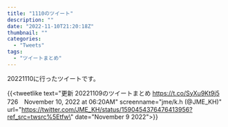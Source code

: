 ```yaml
---
title: "1110のツイート"
description: ""
date: "2022-11-10T21:20:18Z"
thumbnail: ""
categories:
  - "Tweets"
tags:
  - "ツイートまとめ"
---
```

20221110に行ったツイートです。
<!--more-->
{{<tweetlike text=\"更新 20221109のツイートまとめ https://t.co/SyXu9Kt9j5 726　November 10, 2022 at 06:20AM\" screenname=\"jme/k.h (@JME_KH)\" url=\"https://twitter.com/JME_KH/status/1590454376476413956?ref_src=twsrc%5Etfw\" date=\"November 9 2022\">}}

